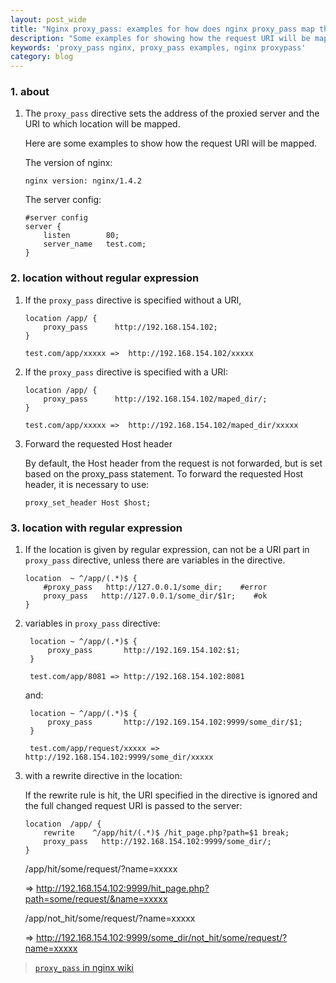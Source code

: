 ```yaml
---
layout: post_wide
title: "Nginx proxy_pass: examples for how does nginx proxy_pass map the request"
description: "Some examples for showing how the request URI will be mapped."
keywords: 'proxy_pass nginx, proxy_pass examples, nginx proxypass'
category: blog
---
```

### 1. about ###

 1. The `proxy_pass` directive sets the address of the proxied server and the URI to which location will be mapped. 

    Here are some examples to show how the request URI will be mapped.
    
    The version of nginx:
    
        nginx version: nginx/1.4.2
    
    The server config:
    
        #server config
        server {
            listen        80;
            server_name   test.com;
        }

### 2. location without regular expression ###
    
 1. If the `proxy_pass` directive is specified without a URI,

        location /app/ {
            proxy_pass      http://192.168.154.102;
        }

        test.com/app/xxxxx =>  http://192.168.154.102/xxxxx

    
 2. If the `proxy_pass` directive is specified with a URI:

        location /app/ {
            proxy_pass      http://192.168.154.102/maped_dir/;
        }

        test.com/app/xxxxx =>  http://192.168.154.102/maped_dir/xxxxx


 3. Forward the requested Host header

    By default, the Host header from the request is not forwarded, but is set based on the proxy_pass statement. To forward the requested Host header, it is necessary to use:

        proxy_set_header Host $host;
    
### 3. location with regular expression ###

1.  If the location is given by regular expression, can not be a URI part in `proxy_pass` directive,  unless there are variables in the directive.

        location  ~ ^/app/(.*)$ {
            #proxy_pass   http://127.0.0.1/some_dir;    #error
            proxy_pass   http://127.0.0.1/some_dir/$1r;    #ok
        }

2. variables in `proxy_pass` directive:

        location ~ ^/app/(.*)$ {
            proxy_pass       http://192.169.154.102:$1;
        }
    
        test.com/app/8081 => http://192.168.154.102:8081

    and:

        location ~ ^/app/(.*)$ {
            proxy_pass       http://192.169.154.102:9999/some_dir/$1;
        }

        test.com/app/request/xxxxx => http://192.168.154.102:9999/some_dir/xxxxx

3.  with a rewrite directive in the location:

    If the rewrite rule is hit, the URI specified in the directive is ignored and the full changed request URI is passed to the server:

        location  /app/ {
            rewrite    ^/app/hit/(.*)$ /hit_page.php?path=$1 break;
            proxy_pass   http://192.168.154.102:9999/some_dir/;
        }

    /app/hit/some/request/?name=xxxxx

    =>  http://192.168.154.102:9999/hit_page.php?path=some/request/&name=xxxxx

    /app/not_hit/some/request/?name=xxxxx  

    => http://192.168.154.102:9999/some_dir/not_hit/some/request/?name=xxxxx

> [`proxy_pass` in nginx wiki](http://nginx.org/en/docs/http/ngx_http_proxy_module.html#proxy_pass)
